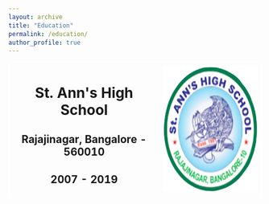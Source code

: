 ```yaml
---
layout: archive
title: "Education"
permalink: /education/
author_profile: true
---
```

<head>
<style>
table, th, td {
  border: 1px solid white;
  border-collapse: collapse;
}
</style>
</head>

<body>

<table>
<tr>
<th align="center">
<h1 class="text-4xl font-bold text-gray-800 mb-2 leading-tight">
St. Ann's High School
</h1>
<h2 class="text-xl font-semibold text-gray-600 mb-4 leading-normal">
Rajajinagar, Bangalore - 560010
</h2>
<h2 class="text-xl font-semibold text-gray-600 mb-4 leading-normal">
2007 - 2019
</h2>
</th>
<th>
<center>
<img src="/images/StAnns.png" alt="St.Anns" style="width: 250px; height: 250px;"> 
</center>
</th>
</tr>
</table>

</body>